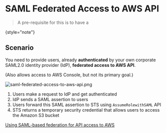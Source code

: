 # SAML Federated Access to AWS API

> A pre-requisite for this is to have a [](SAML-Identity-Provider-in-IAM.md)
>
{style="note"}

## Scenario
You need to provide users, already **authenticated** by your own corporate SAML2.0 identity provider (IdP),
**federated access to AWS API**.

(Also allows access to AWS Console, but not its primary goal.)

![saml-federated-access-to-aws-api.png](saml-federated-access-to-aws-api.png)

1. Users make a request to IdP and get authenticated
2. IdP sends a SAML assertion to users
3. Users forward this SAML assertion to STS using `AssumeRolewithSAML` API
4. STS returns a temporary security credential that allows users to access the Amazon S3 bucket

[Using SAML-based federation for API access to AWS](https://docs.aws.amazon.com/IAM/latest/UserGuide/id_roles_providers_saml.html#CreatingSAML-configuring)